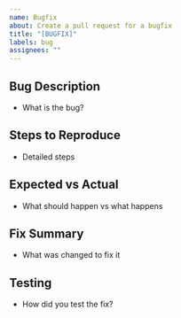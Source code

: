 ```yaml
---
name: Bugfix
about: Create a pull request for a bugfix
title: "[BUGFIX]"
labels: bug
assignees: ""
---
```

## Bug Description
- What is the bug?

## Steps to Reproduce
- Detailed steps

## Expected vs Actual
- What should happen vs what happens

## Fix Summary
- What was changed to fix it

## Testing
- How did you test the fix?
